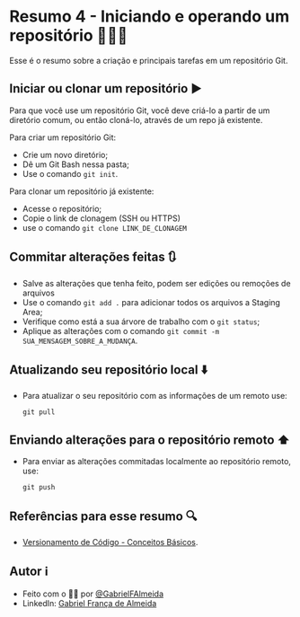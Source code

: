 # Resumo 4 - Iniciando e operando um repositório 🧑🏻‍🏭

Esse é o resumo sobre a criação e principais tarefas em um repositório Git.


## Iniciar ou clonar um repositório ▶️

Para que você use um repositório Git, você deve criá-lo a partir de um diretório comum, ou então cloná-lo, através de um repo já existente.

Para criar um repositório Git:
- Crie um novo diretório;
- Dê um Git Bash nessa pasta;
- Use o comando ```git init```.

Para clonar um repositório já existente:
- Acesse o repositório;
- Copie o link de clonagem (SSH ou HTTPS)
- use o comando ```git clone LINK_DE_CLONAGEM```

## Commitar alterações feitas 🔃

- Salve as alterações que tenha feito, podem ser edições ou remoções de arquivos
- Use o comando ```git add .``` para adicionar todos os arquivos a Staging Area;
- Verifique como está a sua árvore de trabalho com o ```git status```;
- Aplique as alterações com o comando ```git commit -m SUA_MENSAGEM_SOBRE_A_MUDANÇA```.

## Atualizando seu repositório local ⬇️

- Para atualizar o seu repositório com as informações de um remoto use:

    ```git pull```

## Enviando alterações para o repositório remoto ⬆️

- Para enviar as alterações commitadas localmente ao repositório remoto, use:

    ```git push```

## Referências para esse resumo 🔍

- [Versionamento de Código - Conceitos Básicos](https://www.dio.me/articles/versionamento-de-codigo-conceitos-basicos).

## Autor ℹ️

- Feito com o 🫶🏻 por [@GabrielFAlmeida](https://github.com/GabrielFAlmeida)
- LinkedIn: [Gabriel França de Almeida](https://www.linkedin.com/in/gabriel-frnca/)
